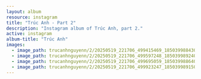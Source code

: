 ```yaml
---
layout: album
resource: instagram
title: "Trúc Anh - Part 2"
description: "Instagram album of Trúc Anh, part 2."
active: instagram
album-title: "Trúc Anh"
images:
  - image_path: trucanhnguyenn/2/20250519_221706_499415469_18503998843023506_3515503640229469682_n.jpg
  - image_path: trucanhnguyenn/2/20250519_221706_499597248_18503998924023506_6724141157116653068_n.jpg
  - image_path: trucanhnguyenn/2/20250519_221706_499695059_18503998864023506_6309750090118064118_n.jpg
  - image_path: trucanhnguyenn/2/20250519_221706_499923247_18503998915023506_8640088963012454716_n.jpg
---
```

